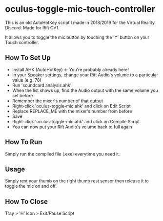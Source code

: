 # oculus-toggle-mic-touch-controller
This is an old AutoHotKey script I made in 2018/2019 for the Virtual Reality Discord. Made for Rift CV1.

It allows you to toggle the mic button by touching the 'Y' button on your Touch controller.

## How To Set Up
- Install AHK (AutoHotKey) <- You're probably already here!
- In your Speaker settings, change your Rift Audio's volume to a particular value (e.g. 78)
- Run 'soundcard analysis.ahk'
- When the list shows up, find the Audio output with the same volume you set before
- Remember the mixer's number of that output
- Right-click 'oculus-toggle-mic.ahk' and click on Edit Script
- Replace REPLACE_ME with the mixer's number from before
- Save
- Right-click 'oculus-toggle-mic.ahk' and click on Compile Script
- You can now put your Rift Audio's volume back to full again

## How To Run
Simply run the compiled file (.exe) everytime you need it.

## Usage
Simply rest your thumb on the right thumb rest sensor then release it to toggle the mic on and off.

## How To Close
Tray > 'H' icon > Exit/Pause Script
